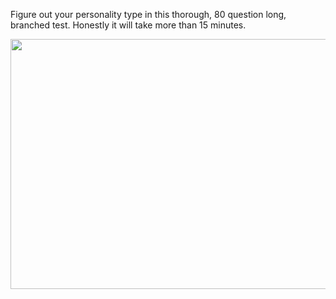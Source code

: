 Figure out your personality type in this thorough, 80 question long, branched test. Honestly it will take more than 15 minutes. 


<image src="test.png" align="center" width="600" height="400" />
